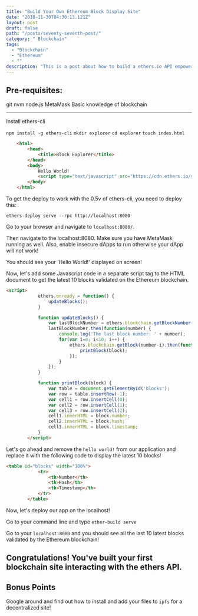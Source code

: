 ```yaml
---
title: "Build Your Own Ethereum Block Display Site"
date: "2018-11-30T04:30:13.121Z"
layout: post
draft: false
path: "/posts/seventy-seventh-post/"
category: " Blockchain"
tags:
  - "Blockchain"
  - "Ethereum"
  - ""
description: "This is a post about how to build a ethers.io API empowered site to explore the Ethereum blockchain."
---
```


## Pre-requisites: 
git
nvm
node.js
MetaMask
Basic knowledge of blockchain

---------------------

Install ethers-cli

`npm install -g ethers-cli`
`mkdir explorer`
`cd explorer`
`touch index.html`

```html
    <html>
        <head>
            <title>Block Explorer</title>
        </head>
        <body>
            Hello World!
            <script type="text/javascript" src="https://cdn.ethers.io/scripts/ethers-app-v0.2.min.js"></script>
        </body>
    </html>
```
To get the deploy to work with the 0.5v of ethers-cli, you need to deploy this: 

`ethers-deploy serve --rpc http://localhost:8080`

Go to your browser and navigate to `localhost:8080/`.

Then navigate to the localhost:8080. Make sure you have MetaMask running as well. Also, enable insecure dApps to run otherwise your dApp will not work! 

You should see your 'Hello World!' displayed on screen!

Now, let's add some Javascript code in a separate script tag to the HTML document to get the latest 10 blocks validated on the Ethereum blockchain. 

```html
<script>
            ethers.onready = function() {
                updateBlocks();
            }

            function updateBlocks() {
                var lastBlockNumber = ethers.blockchain.getBlockNumber();
                lastBlockNumber.then(function(number) {
                    console.log('The last block number: ' + number);
                    for(var i=0; i<10; i++) {
                        ethers.blockchain.getBlock(number-i).then(function(block) {
                            printBlock(block);
                        });
                    }
                });
            }

            function printBlock(block) {
                var table = document.getElementById('blocks');
                var row = table.insertRow(-1);
                var cell1 = row.insertCell(0);
                var cell2 = row.insertCell(1);
                var cell3 = row.insertCell(2);
                cell1.innerHTML = block.number;
                cell2.innerHTML = block.hash;
                cell3.innerHTML = block.timestamp;
            }
        </script>     
```

Let's go ahead and remove the `hello world!` from our application and replace it with the following code to display the latest 10 blocks!

```html
<table id="blocks" width="100%">
            <tr>
                <th>Number</th>
                <th>Hash</th>
                <th>Timestamp</th>
            </tr>
        </table>
```

Now, let's deploy our app on the localhost!

Go to your command line and type `ether-build serve`

Go to your `localhost:8080` and you should see all the last 10 latest blocks validated by the Ethereum blockchain! 

## Congratulations! You've built your first blockchain site interacting with the ethers API. 

## Bonus Points

Google around and find out how to install and add your files to `ipfs` for a decentralized site!



